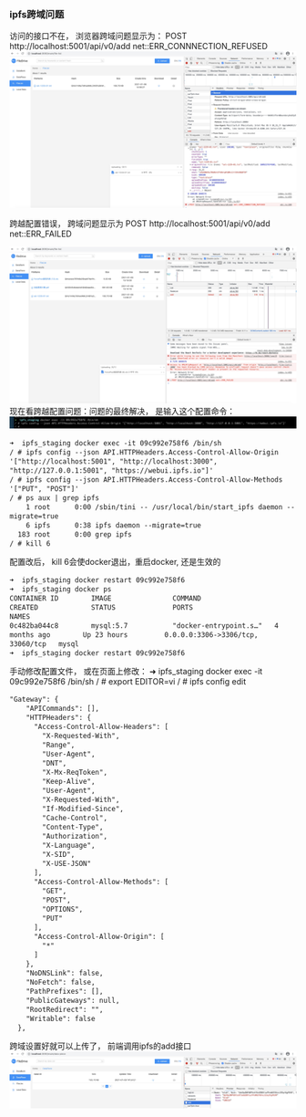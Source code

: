 ### ipfs跨域问题
访问的接口不在， 浏览器跨域问题显示为：
POST http://localhost:5001/api/v0/add net::ERR_CONNNECTION_REFUSED
![-w1787](media/16100899065122.jpg)

跨越配置错误， 跨域问题显示为
POST http://localhost:5001/api/v0/add net::ERR_FAILED

![-w1787](media/16100902334700.jpg)
现在看跨越配置问题：问题的最终解决， 是输入这个配置命令：
![-w1787](media/16100909453887.jpg)

```
➜  ipfs_staging docker exec -it 09c992e758f6 /bin/sh
/ # ipfs config --json API.HTTPHeaders.Access-Control-Allow-Origin '["http://localhost:5001", "http://localhost:3000", "http://127.0.0.1:5001", "https://webui.ipfs.io"]'
/ # ipfs config --json API.HTTPHeaders.Access-Control-Allow-Methods '["PUT", "POST"]'
/ # ps aux | grep ipfs
    1 root      0:00 /sbin/tini -- /usr/local/bin/start_ipfs daemon --migrate=true
    6 ipfs      0:38 ipfs daemon --migrate=true
  183 root      0:00 grep ipfs
/ # kill 6
```

配置改后， kill 6会使docker退出，重启docker, 还是生效的                                                                                                                                                                 
```
➜  ipfs_staging docker restart 09c992e758f6
➜  ipfs_staging docker ps
CONTAINER ID        IMAGE               COMMAND                  CREATED             STATUS              PORTS                               NAMES
0c482ba044c8        mysql:5.7           "docker-entrypoint.s…"   4 months ago        Up 23 hours         0.0.0.0:3306->3306/tcp, 33060/tcp   mysql
➜  ipfs_staging docker restart 09c992e758f6
```

手动修改配置文件， 或在页面上修改：
➜  ipfs_staging docker exec -it 09c992e758f6 /bin/sh
/ # export EDITOR=vi
/ # ipfs config edit
```
"Gateway": {
    "APICommands": [],
    "HTTPHeaders": {
      "Access-Control-Allow-Headers": [
        "X-Requested-With",
        "Range",
        "User-Agent",
        "DNT",
        "X-Mx-ReqToken",
        "Keep-Alive",
        "User-Agent",
        "X-Requested-With",
        "If-Modified-Since",
        "Cache-Control",
        "Content-Type",
        "Authorization",
        "X-Language",
        "X-SID",
        "X-USE-JSON"
      ],
      "Access-Control-Allow-Methods": [
        "GET",
        "POST",
        "OPTIONS",
        "PUT"
      ],
      "Access-Control-Allow-Origin": [
        "*"
      ]
    },
    "NoDNSLink": false,
    "NoFetch": false,
    "PathPrefixes": [],
    "PublicGateways": null,
    "RootRedirect": "",
    "Writable": false
  },
  ```
  
  跨域设置好就可以上传了， 前端调用ipfs的add接口
  ![-w1787](media/16100896968346.jpg)
